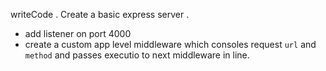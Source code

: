 writeCode
.
Create a basic express server .

- add listener on port 4000
- create a custom app level middleware which consoles request `url` and `method` and passes executio to next middleware in line.
